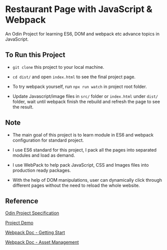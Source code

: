 # Restaurant Page with JavaScript & Webpack

An Odin Project for learning ES6, DOM and webpack etc advance topics in JavaScript.


## To Run this Project

* `git clone` this project to your local machine.

* `cd dist/` and open `index.html` to see the final project page.

* To try webpack yourself, run `npx run watch` in project root folder.

* Update Javascript/image files in `src/` folder or `index.html` under `dist/` folder, wait until webpack finish the rebuild and refresh the page to see the result. 


## Note

* The main goal of this project is to learn module in ES6 and webpack configuration for standard project.

* I use ES6 standard for this project, I pack all the pages into separated modules and load as demand.

* I use WebPack to help pack JavaScript, CSS and Images files into production ready packages.

* With the help of DOM manipulations, user can dynamically click through different pages without the need to reload the whole website.


## Reference

[Odin Project Specification](https://www.theodinproject.com/courses/javascript/lessons/restaurant-page)

[Project Demo](https://kelvin8773.github.io/odin-restaurant-page/)

[Webpack Doc - Getting Start](https://webpack.js.org/guides/getting-started/)

[Webpack Doc - Asset Management](https://webpack.js.org/guides/asset-management/)


